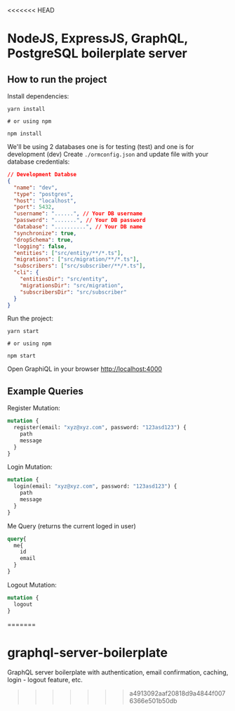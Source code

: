 <<<<<<< HEAD
# NodeJS, ExpressJS, GraphQL, PostgreSQL boilerplate server

## How to run the project

Install dependencies:

```shell
yarn install

# or using npm

npm install
```

We'll be using 2 databases one is for testing (test) and one is for development (dev)
Create `./ormconfig.json` and update file with your database credentials:

```json
// Development Databse
{
  "name": "dev",
  "type": "postgres",
  "host": "localhost",
  "port": 5432,
  "username": "......", // Your DB username
  "password": ".......", // Your DB password
  "database": "..........", // Your DB name
  "synchronize": true,
  "dropSchema": true,
  "logging": false,
  "entities": ["src/entity/**/*.ts"],
  "migrations": ["src/migration/**/*.ts"],
  "subscribers": ["src/subscriber/**/*.ts"],
  "cli": {
    "entitiesDir": "src/entity",
    "migrationsDir": "src/migration",
    "subscribersDir": "src/subscriber"
  }
}
```

Run the project:

```shell
yarn start

# or using npm

npm start
```

Open GraphiQL in your browser [http://localhost:4000](http://localhost:4000)

## Example Queries

Register Mutation:

```graphql
mutation {
  register(email: "xyz@xyz.com", password: "123asd123") {
    path
    message
  }
}
```

Login Mutation:

```graphql
mutation {
  login(email: "xyz@xyz.com", password: "123asd123") {
    path
    message
  }
}
```

Me Query (returns the current loged in user)

```GraphQL
query{
  me{
    id
    email
  }
}
```

Logout Mutation:

```graphql
mutation {
  logout
}
```
=======
# graphql-server-boilerplate
GraphQL server boilerplate with authentication, email confirmation, caching, login - logout feature, etc.
>>>>>>> a4913092aaf20818d9a4844f0076366e501b50db
